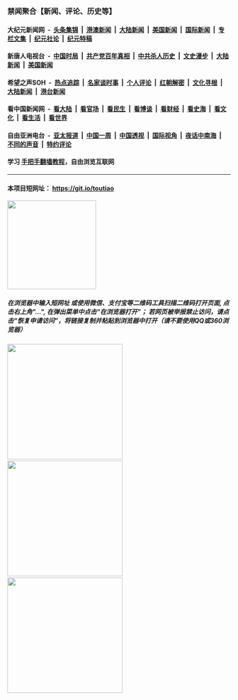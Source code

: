 ### 禁闻聚合【新闻、评论、历史等】

#### 大纪元新闻网 &nbsp;-&nbsp; [头条集锦](indexes/E头条集锦.md?t=03170131) &nbsp;|&nbsp; [港澳新闻](indexes/E港澳新闻.md?t=03170131)  &nbsp;|&nbsp; [大陆新闻](indexes/E大陆新闻.md?t=03170131) &nbsp;|&nbsp; [美国新闻](indexes/E美国新闻.md?t=03170131) &nbsp;|&nbsp; [国际新闻](indexes/E国际新闻.md?t=03170131) &nbsp;|&nbsp; [专栏文集](indexes/E专栏文集.md?t=03170131) &nbsp;|&nbsp; [纪元社论](indexes/E纪元社论.md?t=03170131) &nbsp;|&nbsp; [纪元特稿](indexes/E纪元特稿.md?t=03170131) 

#### 新唐人电视台 &nbsp;-&nbsp; [中国时局](indexes/N中国时局.md?t=03170131) &nbsp;|&nbsp; [共产党百年真相](indexes/N共产党百年真相.md?t=03170131) &nbsp;|&nbsp; [中共杀人历史](indexes/N中共杀人历史.md?t=03170131) &nbsp;|&nbsp; [文史漫步](indexes/N文史漫步.md?t=03170131) &nbsp;|&nbsp; [大陆新闻](indexes/N大陆新闻.md?t=03170131) &nbsp;|&nbsp; [美国新闻](indexes/N美国新闻.md?t=03170131)

#### 希望之声SOH &nbsp;-&nbsp; [热点追踪](indexes/H热点追踪.md?t=03170131) &nbsp;|&nbsp; [名家谈时事](indexes/H名家谈时事.md?t=03170131) &nbsp;|&nbsp; [个人评论](indexes/H个人评论.md?t=03170131)  &nbsp;|&nbsp; [红朝解密](indexes/H红朝解密.md?t=03170131) &nbsp;|&nbsp; [文化寻根](indexes/H文化寻根.md?t=03170131) &nbsp;|&nbsp; [大陆新闻](indexes/H大陆新闻.md?t=03170131) &nbsp;|&nbsp; [港台新闻](indexes/H港台新闻.md?t=03170131)

#### 看中国新闻网 &nbsp;-&nbsp; [看大陆](indexes/S看大陆.md?t=03170131) &nbsp;|&nbsp; [看官场](indexes/S看官场.md?t=03170131) &nbsp;|&nbsp; [看民生](indexes/S看民生.md?t=03170131)  &nbsp;|&nbsp; [看博谈](indexes/S看博谈.md?t=03170131) &nbsp;|&nbsp; [看财经](indexes/S看财经.md?t=03170131) &nbsp;|&nbsp; [看史海](indexes/S看史海.md?t=03170131) &nbsp;|&nbsp; [看文化](indexes/S看文化.md?t=03170131) &nbsp;|&nbsp; [看生活](indexes/S看生活.md?t=03170131) &nbsp;|&nbsp; [看世界](indexes/S看世界.md?t=03170131)

#### 自由亚洲电台 &nbsp;-&nbsp; [亚太报道](indexes/R亚太报道.md?t=03170131) &nbsp;|&nbsp; [中国一周](indexes/R中国一周.md?t=03170131) &nbsp;|&nbsp; [中国透视](indexes/R中国透视.md?t=03170131)  &nbsp;|&nbsp; [国际视角](indexes/R国际视角.md?t=03170131) &nbsp;|&nbsp; [夜话中南海](indexes/R夜话中南海.md?t=03170131) &nbsp;|&nbsp; [不同的声音](indexes/R不同的声音.md?t=03170131) &nbsp;|&nbsp; [特约评论](indexes/R特约评论.md?t=03170131)

#### 学习 [手把手翻墙教程](https://github.com/gfw-breaker/guides/wiki)，自由浏览互联网

----

#### 本项目短网址： https://git.io/toutiao
<img src="https://raw.githubusercontent.com/gfw-breaker/banned-news/master/scripts/img/qr.png" width="200px"/>  

##### 在浏览器中输入短网址 或使用微信、支付宝等二维码工具扫描二维码打开页面, 点击右上角"...", 在弹出菜单中点击“在浏览器打开”； 若网页被举报禁止访问，请点击“恢复申请访问”，将链接复制并粘贴到浏览器中打开（请不要使用QQ或360浏览器）

<img src="https://raw.githubusercontent.com/gfw-breaker/banned-news/master/scripts/img/1.png" width="260px"/> &nbsp; <img src="https://raw.githubusercontent.com/gfw-breaker/banned-news/master/scripts/img/2.png" width="260px"/> &nbsp; <img src="https://raw.githubusercontent.com/gfw-breaker/banned-news/master/scripts/img/3.png" width="260px"/>
